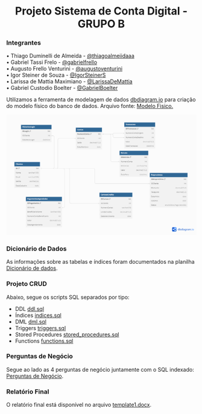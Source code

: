 <h1 align="center">Projeto Sistema de Conta Digital - GRUPO B</h1>

### Integrantes
• Thiago Duminelli de Almeida - [@thiagoalmeiidaaa](https://github.com/thiagoalmeiidaaa) <br>
• Gabriel Tassi Frelo - [@gabrielfrello](https://github.com/gabrielfrello) <br>
• Augusto Frello Venturini - [@augustoventurini](https://github.com/augustoventurini) <br>
• Igor Steiner de Souza - [@IgorSteinerS](https://github.com/IgorSteinerS) <br>
• Larissa de Mattia Maximiano - [@LarissaDeMattia](https://github.com/LarissaDeMattia) <br>
• Gabriel Custodio Boelter - [@GabrielBoelter](https://github.com/GabrielBoelter)

Utilizamos a ferramenta de modelagem de dados [dbdiagram.io](https://dbdiagram.io/) para criação do modelo físico do banco de dados.
Arquivo fonte: [Modelo Fisico.](https://dbdiagram.io/d/666b3fada179551be6d56ac5)

![image](https://github.com/thiagoalmeiidaaa/projeto_final_bd2_satc_2024/blob/main/modelo_fisico/modelo_er.png?raw=true)

### Dicionário de Dados
As informações sobre as tabelas e índices foram documentados na planilha [Dicionário de dados](https://github.com/thiagoalmeiidaaa/projeto_final_bd2_satc_2024/blob/main/Dicionario%20De%20Dados/Dicionario_De_Dados.xlsx).

### Projeto CRUD
Abaixo, segue os scripts SQL separados por tipo:
+ DDL [ddl.sql](scripts_sql/ddl.sql.txt)
+ Índices [indices.sql](scripts_sql/indices.sql.txt)
+ DML [dml.sql](scripts_sql/dml.sql.txt)
+ Triggers [triggers.sql](scripts_sql/triggers.sql.txt)
+ Stored Procedures [stored_procedures.sql](scripts_sql/stored_procedures.sql.txt)
+ Functions [functions.sql](scripts_sql/functions.sql.txt)

### Perguntas de Negócio
Segue ao lado as 4 perguntas de negócio juntamente com o SQL indexado: [Perguntas de Negócio](https://github.com/thiagoalmeiidaaa/projeto_final_bd2_satc_2024/tree/1f74a3de1d3da55dc891dac57a4dd70e4cb09c41/relatorio).

### Relatório Final
O relatório final está disponível no arquivo [template1.docx](https://github.com/thiagoalmeiidaaa/projeto_final_bd2_satc_2024/blob/1f74a3de1d3da55dc891dac57a4dd70e4cb09c41/relatorio/template1.docx).
